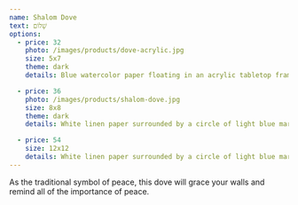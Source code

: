 ```yaml
---
name: Shalom Dove
text: שָׁלוֹם
options:
  - price: 32
    photo: /images/products/dove-acrylic.jpg
    size: 5x7
    theme: dark
    details: Blue watercolor paper floating in an acrylic tabletop frame.

  - price: 36
    photo: /images/products/shalom-dove.jpg
    size: 8x8
    theme: dark
    details: White linen paper surrounded by a circle of light blue marble paper, floating in a black frame. Wall mount.

  - price: 54
    size: 12x12
    details: White linen paper surrounded by a circle of light blue marble paper, floating in a black frame. Wall mount.
---
```


As the traditional symbol of peace, this dove will grace your walls and remind all of the importance of peace.